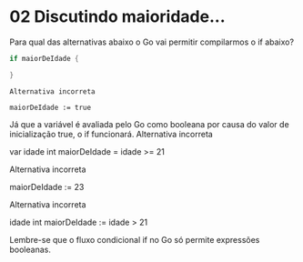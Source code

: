 # 02 Discutindo maioridade...


Para qual das alternativas abaixo o Go vai permitir compilarmos o if abaixo?

~~~~go
if maiorDeIdade {

}
~~~~

    Alternativa incorreta

    maiorDeIdade := true

Já que a variável é avaliada pelo Go como booleana por causa do valor de inicialização true, o if funcionará.
Alternativa incorreta

var idade int
maiorDeIdade = idade >= 21

Alternativa incorreta

maiorDeIdade := 23

Alternativa incorreta

idade int
maiorDeIdade := idade > 21

Lembre-se que o fluxo condicional if no Go só permite expressões booleanas.

